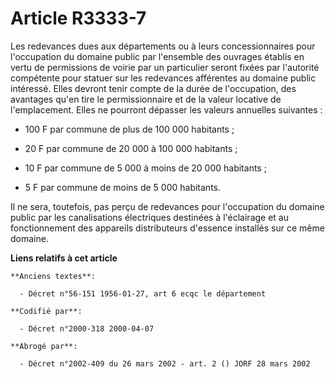 # Article R3333-7

Les redevances dues aux départements ou à leurs concessionnaires pour l'occupation du domaine public par l'ensemble des
ouvrages établis en vertu de permissions de voirie par un particulier seront fixées par l'autorité compétente pour statuer
sur les redevances afférentes au domaine public intéressé. Elles devront tenir compte de la durée de l'occupation, des
avantages qu'en tire le permissionnaire et de la valeur locative de l'emplacement. Elles ne pourront dépasser les valeurs
annuelles suivantes :

- 100 F par commune de plus de 100 000 habitants ;

- 20 F par commune de 20 000 à 100 000 habitants ;

- 10 F par commune de 5 000 à moins de 20 000 habitants ;

- 5 F par commune de moins de 5 000 habitants.

Il ne sera, toutefois, pas perçu de redevances pour l'occupation du domaine public par les canalisations électriques
destinées à l'éclairage et au fonctionnement des appareils distributeurs d'essence installés sur ce même domaine.

**Liens relatifs à cet article**

	**Anciens textes**:

	  - Décret n°56-151 1956-01-27, art 6 ecqc le département

	**Codifié par**:

	  - Décret n°2000-318 2000-04-07

	**Abrogé par**:

	  - Décret n°2002-409 du 26 mars 2002 - art. 2 () JORF 28 mars 2002
